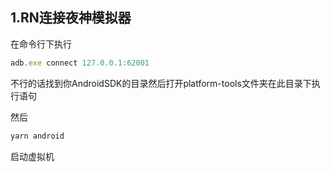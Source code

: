 ## 1.RN连接夜神模拟器

在命令行下执行 

```js
adb.exe connect 127.0.0.1:62001
```

不行的话找到你AndroidSDK的目录然后打开platform-tools文件夹在此目录下执行语句

然后

```js
yarn android
```

启动虚拟机